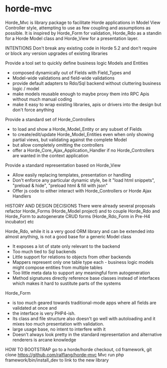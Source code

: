 # horde-mvc
Horde_Mvc is library package to facilitate Horde applications in Model View Controller style, attempting to use as few coupling and assumptions as possible. It is inspired by Horde_Form for validation, Horde_Rdo as a standin for a Horde Model class and Horde_View for a presentation layer.

INTENTIONS
Don't break any existing code in Horde 5.2 and don't require or block any version upgrades of existing libraries

Provide a tool set to quickly define business logic Models and Entities
* composed dynamically out of Fields with Field_Types and
* Model-wide validations and field-wide validations
* provide default adapters to Rdo/Sql backend without cluttering business logic / model
* make models reusable enough to maybe proxy them into RPC Apis without much manual coding
* make it easy to wrap existing libraries, apis or drivers into the design but don't force anything

Provide a standard set of Horde_Controllers
* to load and show a Horde_Model_Entity or any subset of Fields
* to create/edit/update Horde_Model_Entities even when only showing partial views, but validating against the complete Model
* but allow completely omitting the controllers
* offer a Horde_Core_Ajax_Application_Handler if no Horde_Controllers are wanted in the context application

Provide a standard representation based on Horde_View
* Allow easily replacing templates, presentation or handling
* Don't enforce any particular dynamic style, be it "load html snippets", "preload & hide", "preload html & fill with json"
* Offer js code to either interact with Horde_Controllers or Horde Ajax Handlers



HISTORY AND DESIGN DECISIONS
There were already several proposals refactor Horde_Forms (Horde_Model project) and to couple Horde_Rdo and Horde_Form to autogenerate CRUD forms (Horde_Rdo_Form in Pre-H4 incubator) etc

Horde_Rdo, while it is a very good ORM library and can be extended into almost anything, is not a good base for a generic Model class
* It exposes a lot of state only relevant to the backend
* Too much tied to Sql backends
* Little support for relations to objects from other backends
* Mappers represent only one table type each - business logic models might compose entities from multiple tables
* Too little meta data to support any meaningful form autogeneration
* Method signatures directly reference base classes instead of interfaces which makes it hard to sustitute parts of the systems

Horde_Form 
* is too much geared towards traditional-mode apps where all fields are validated at once and 
* the interface is very PHP4-ish. 
* Its class and file structure also doesn't go well with autoloading and it mixes too much presentation with validation.
* large usage base, no intent to interfere with it
* Doesn't always look pretty in the standard representation and alternative renderers is arcane knowledge


HOW TO BOOTSTRAP
go to a horde/horde checkout, cd framework, git clone https://github.com/ralflang/horde-mvc Mvc
run php framework/bin/install_dev to link to the new library
